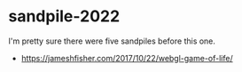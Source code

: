 # sandpile-2022

I'm pretty sure there were five sandpiles before this one.

- https://jameshfisher.com/2017/10/22/webgl-game-of-life/
